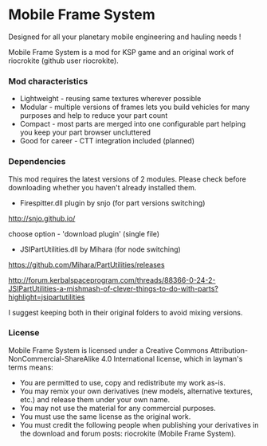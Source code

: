 Mobile Frame System 
===

Designed for all your planetary mobile engineering and hauling needs !

Mobile Frame System is a mod for KSP game and an original work of riocrokite (github user riocrokite).

### Mod characteristics

* Lightweight - reusing same textures wherever possible
* Modular - multiple versions of frames lets you build vehicles for many purposes and help to reduce your part count
* Compact - most parts are merged into one configurable part helping you keep your part browser uncluttered
* Good for career - CTT integration included (planned)

### Dependencies

This mod requires the latest versions of 2 modules. Please check before downloading whether you haven't already installed them.

* Firespitter.dll plugin by snjo (for part versions switching)

http://snjo.github.io/

choose option - 'download plugin' (single file)



* JSIPartUtilities.dll by Mihara (for node switching)
 
https://github.com/Mihara/PartUtilities/releases

http://forum.kerbalspaceprogram.com/threads/88366-0-24-2-JSIPartUtilities-a-mishmash-of-clever-things-to-do-with-parts?highlight=jsipartutilities

I suggest keeping both in their original folders to avoid mixing versions.


### License

Mobile Frame System is licensed under a Creative Commons Attribution-NonCommercial-ShareAlike 4.0 International license, which in layman's terms means:
* You are permitted to use, copy and redistribute my work as-is.
* You may remix your own derivatives (new models, alternative textures, etc.) and release them under your own name.
* You may not use the material for any commercial purposes.
* You must use the same license as the original work.
* You must credit the following people when publishing your derivatives in the download and forum posts: riocrokite (Mobile Frame System).
